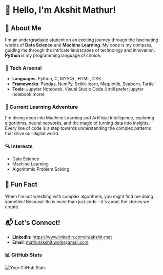 # 🚀 Hello, I'm Akshit Mathur! 

## 🌟 About Me
I'm an undergraduate student on an exciting journey through the fascinating worlds of **Data Science** and **Machine Learning**. My code is my compass, guiding me through the intricate landscapes of technology and innovation. **Python** is my programming language of choice.

### 🧠 Tech Arsenal
- **Languages**: Python, C, MYSQL, HTML, CSS
- **Frameworks**: Pandas, NumPy, Scikit-learn, Matplotlib, Seaborn, Turtle
- **Tools**: Jupyter Notebook, Visual Studio Code (i still prefer jupyter notebook more)

### 🌱 Current Learning Adventure
I'm diving deep into Machine Learning and Artificial Intelligence, exploring algorithms, neural networks, and the magic of turning data into insights. Every line of code is a step towards understanding the complex patterns that drive our digital world.

### 🔍 Interests
- Data Science
- Machine Learning
- Algorithmic Problem Solving

## 🌈 Fun Fact
When I'm not wrestling with complex algorithms, you might find me doing somethin! Because life is more than just code – it's about the stories we create.

## 📬 Let's Connect!
- **LinkedIn**: https://www.linkedin.com/in/akshit-mat
- **Email**: mathurakshit.work@gmail.com

### 📊 GitHub Stats
![Your GitHub Stats](https://github-readme-stats.vercel.app/api?username=akshit-mat&show_icons=true&theme=radical)

